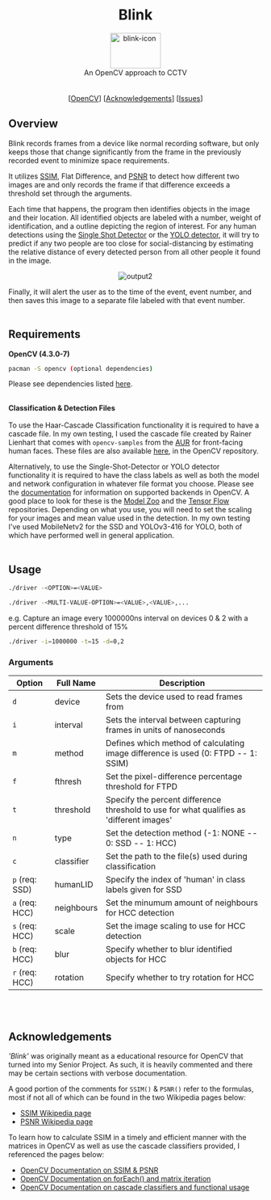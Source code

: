 <h1 align="center">Blink</h1> 
  <p align="center">
  <img src="https://i.imgur.com/zB2YVNx.png"  alt="blink-icon"  width="100"  height="70"><br>
    An OpenCV approach to CCTV
    <br/><br/><br/>
    [<a href="https://docs.opencv.org/4.0.1/index.html">OpenCV</a>]
    [<a href="https://github.com/Haskili/Blink#acknowledgements">Acknowledgements</a>]
    [<a href="https://github.com/Haskili/Blink/issues">Issues</a>]
  </p>
</p>

## Overview

Blink records frames from a device like normal recording software, but only keeps those that change significantly from the frame in the previously recorded event to minimize space requirements.

It utilizes [SSIM](https://en.wikipedia.org/wiki/Structural_similarity), Flat Difference, and [PSNR](https://en.wikipedia.org/wiki/Peak_signal-to-noise_ratio) to detect how different two images are and only records the frame if that difference exceeds a threshold set through the arguments. 

Each time that happens, the program then identifies objects in the image and their location. All identified objects are labeled with a number, weight of identification, and a outline depicting the region of interest. For any human detections using the [Single Shot Detector](https://link.springer.com/chapter/10.1007/978-3-319-46448-0_2) or the [YOLO  detector](https://pjreddie.com/darknet/yolo/), it will try to predict if any two people are too close for social-distancing by estimating the relative distance of every detected person from all other people it found in the image.

<p align="center">
	<img src="https://imgur.com/EBVqhyc.gif" alt="output2" border="0">
</p>

Finally, it will alert the user as to the time of the event, event number, and then saves this image to a separate file labeled with that event number.
<br></br>

## Requirements

**OpenCV (4.3.0-7)**
```sh
pacman -S opencv (optional dependencies)
```
Please see dependencies listed [here](https://www.archlinux.org/packages/extra/x86_64/opencv/).
<br></br>

**Classification & Detection Files**
<br></br>
To use the Haar-Cascade Classification functionality it is required to have a cascade file. In my own testing, I used the cascade file created by Rainer Lienhart that comes with `opencv-samples` from the [AUR](https://www.archlinux.org/packages/extra/x86_64/opencv-samples/) for front-facing human faces. These files are also available [here](https://github.com/opencv/opencv/blob/master/data/haarcascades/), in the OpenCV repository.

Alternatively, to use the Single-Shot-Detector or YOLO detector functionality it is required to have the class labels as well as both the model and network configuration in whatever file format you choose. Please see the [documentation](https://docs.opencv.org/master/d6/d0f/group__dnn.html#ga3b34fe7a29494a6a4295c169a7d32422) for information on supported backends in OpenCV. A good place to look for these is the [Model Zoo](https://github.com/tensorflow/models/blob/master/research/object_detection/g3doc/tf2_detection_zoo.md) and the [Tensor Flow](https://github.com/tensorflow/models/blob/master/research/object_detection/g3doc/tf2_detection_zoo.md) repositories. Depending on what you use, you will need to set the scaling for your images and mean value used in the detection. In my own testing I've used MobileNetv2 for the SSD and YOLOv3-416 for YOLO, both of which have performed well in general application.
<br></br>

## Usage

```sh
./driver -<OPTION>=<VALUE>
```
```sh
./driver -<MULTI-VALUE-OPTION>=<VALUE>,<VALUE>,...
```
e.g. Capture an image every 1000000ns interval on devices 0 & 2 with a percent difference threshold of 15%
```sh
./driver -i=1000000 -t=15 -d=0,2
```

### Arguments
|Option                 |Full Name |Description                                                                                              |
|-----------------------|----------|---------------------------------------------------------------------------------------------------------|
|`d`			        |device    | Sets the device used to read frames from		      		                                             |
|`i`			        |interval  | Sets the interval between capturing frames in units of nanoseconds	                                     |
|`m`			        |method    | Defines which method of calculating image difference is used (0: FTPD -- 1: SSIM)		      		     |
|`f`					|fthresh   | Set the pixel-difference percentage threshold for FTPD		      		                                 |
|`t`					|threshold | Specify the percent difference threshold to use for what qualifies as 'different images'              |
|`n`					|type      | Set the detection method (-1: NONE -- 0: SSD -- 1: HCC)                                                 |
|`c`					|classifier| Set the path to the file(s) used during classification                                                 |
|`p` (req: SSD)	        |humanLID  | Specify the index of 'human' in class labels given for SSD			  		                             |
|`a` (req: HCC)	        |neighbours| Set the minumum amount of neighbours for HCC detection			      		                             |
|`s` (req: HCC)	        |scale     | Set the image scaling to use for HCC detection		      		                                         |
|`b` (req: HCC)	        |blur  	   | Specify whether to blur identified objects for HCC		      		                                     |
|`r` (req: HCC)	        |rotation  | Specify whether to try rotation for HCC			      		                                         |

<br></br>

## Acknowledgements
*'Blink'* was originally meant as a educational resource for OpenCV that turned into my Senior Project. As such, it is heavily commented and there may be certain sections with verbose documentation.

A good portion of the comments for `SSIM()` & `PSNR()` refer to the formulas, most if not all of which can be found in the two Wikipedia pages below:
* [SSIM Wikipedia page](https://en.wikipedia.org/wiki/Structural_similarity)
* [PSNR Wikipedia page](https://en.wikipedia.org/wiki/Peak_signal-to-noise_ratio)

To learn how to calculate SSIM in a timely and efficient manner with the matrices in OpenCV as well as use the cascade classifiers provided, I referenced the pages below: 
* [OpenCV Documentation on SSIM & PSNR](https://docs.opencv.org/2.4/doc/tutorials/highgui/video-input-psnr-ssim/video-input-psnr-ssim.html)
* [OpenCV Documentation on forEach() and matrix iteration](https://docs.opencv.org/4.0.1/d3/d63/classcv_1_1Mat.html#a952ef1a85d70a510240cb645a90efc0d)
* [OpenCV Documentation on cascade classifiers and functional usage](https://docs.opencv.org/4.0.1/db/d28/tutorial_cascade_classifier.html)
